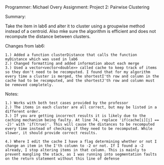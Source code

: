 Programmer: Michael Overy
Assignment: Project 2: Pairwise Clustering

Summary:

Take the item in lab6 and alter it to cluster using a groupwise method instead of a centroid. Also mke sure the algorithm is efficient and does not recompute the distance between clusters.


Changes from lab6:

	1.) Added a function clusterDistance that calls the function myDistance which was used in lab6
	2.) Changed formatting and added information about each merge
	3.) Used a vector<vector<double>> called cache to keep track of items so they don't need to be recomputed. I found that for my algorithm every time a cluster is merged, the shortestI'th row and column in the cache had to be recomputed, and the shortestJ'th row and column must be removed completely.

Notes:

	1.) Works with both test cases provided by the professor
	2.) The items in each cluster are all correct, but may be listed in a different order.
	3.) If you are getting incorrect results it is likely due to the caching mechanism being faulty. At line 74, replace 'if(cache[i][j] == -2)' with 'if(true)'. This will cause the distances to be recomputed every time instead of checking if they need to be recomputed. While slower, it should provide correct results.
	
	4.) Where I edit the cache I have a flag determining whether or not I change an item in the I'th column to -2 or not. If I found a -2 already, I stop altering items in that column. This is mainly to prevent mangling the stack, as I was running into segmentation faults on the return statement without this line of defense

